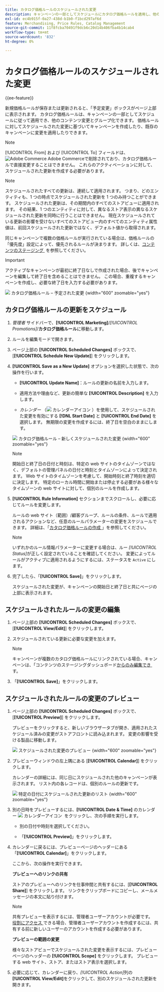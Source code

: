```yaml
---
title: カタログ価格ルールのスケジュールされた変更
description: キャンペーンの一部としてスケジュールにカタログ価格ルールを適用し、他のコンテンツ変更とグループ化する方法を説明します。
exl-id: ec4b915f-0a27-438d-b1b0-f1bcd297af6d
feature: Merchandising, Price Rules, Catalog Management
source-git-commit: 11f8fcba70491f9dcb6c20d14b406fba4b14cab4
workflow-type: tm+mt
source-wordcount: '832'
ht-degree: 0%

---
```


# カタログ価格ルールのスケジュールされた変更

{{ee-feature}}

新規価格ルールが保存または更新されると、「予定変更」ボックスがページ上部に表示されます。 カタログ価格ルールは、キャンペーンの一部としてスケジュールに従って適用でき、他のコンテンツ変更とグループ化できます。 価格ルールに対してスケジュールされた変更に基づいてキャンペーンを作成したり、既存のキャンペーンに変更を適用したりできます。

>[!NOTE]
>
>[!UICONTROL From] および [!UICONTROL To] フィールドは、![Adobe Commerce](../assets/adobe-logo.svg) Adobe Commerceで削除されており、カタログ価格ルールで直接変更することはできません。 これらのアクティベーションに対して、スケジュールされた更新を作成する必要があります。

>[!NOTE]
>
>スケジュールされたすべての更新は、連続して適用されます。 つまり、どのエンティティも、1 つの時点でスケジュールされた更新を 1 つのみ持つことができます。 スケジュールされた更新は、その期間内のすべてのストアビューに適用されます。 その結果、1 つのエンティティに対して、異なるストア表示の異なるスケジュールされた更新を同時に行うことはできません。 現在スケジュールされている更新の影響を受けないすべてのストアビュー内のすべてのエンティティ属性値は、前回スケジュールされた更新ではなく、デフォルト値から取得されます。

同じキャンペーンで複数の価格ルールが実行されている場合は、価格ルールの「優先度」設定によって、優先されるルールが決まります。 詳しくは、[&#x200B; コンテンツのステージング &#x200B;](../content-design/content-staging.md) を参照してください。

>[!IMPORTANT]
>
>アクティブなキャンペーンが最初に終了日なしで作成された場合、後でキャンペーンを編集して終了日を含めることはできません。 この場合、重複するキャンペーンを作成し、必要な終了日を入力する必要があります。

![&#x200B; カタログ価格ルール – 予定された変更 &#x200B;](./assets/price-rule-catalog-scheduled.png){width="600" zoomable="yes"}

## カタログ価格ルールの更新をスケジュール

1. _管理者_ サイドバーで、**[!UICONTROL Marketing]**/_[!UICONTROL Promotions]_/**カタログ価格ルール**&#x200B;に移動します。

1. ルールを編集モードで開きます。

1. ページ上部の **[!UICONTROL Scheduled Changes]** ボックスで、[**[!UICONTROL Schedule New Update]**] をクリックします。

1. **[!UICONTROL Save as a New Update]** オプションを選択した状態で、次の操作を行います。

   - **[!UICONTROL Update Name]**：ルールの更新の名前を入力します。

   - 適用方法や理由など、更新の簡単な **[!UICONTROL Description]** を入力します。

   - _カレンダー_ （![&#x200B; カレンダーアイコン &#x200B;](../assets/icon-calendar.png)）を使用して、スケジュールされた変更を有効にする **[!DNL Start Date]** と **[!UICONTROL End Date]** を選択します。 無期限の変更を作成するには、終了日を空白のままにします。

   ![&#x200B; カタログ価格ルール – 新しくスケジュールされた変更 &#x200B;](./assets/price-rule-catalog-schedule-update.png){width="600" zoomable="yes"}

   >[!NOTE]
   >
   >開始日と終了日の日付と時刻は、特定の web サイトのタイムゾーンではなく、デフォルトの管理パネルの日付と時刻とタイムゾーンによって決定されます。 Web サイトのタイムゾーンを考慮して、開始時刻と終了時刻を適切に決定します。 特定のローカル時間に開始または停止する必要がある様々なタイムゾーンの web サイトに対して、個別のルールを作成します。

1. **[!UICONTROL Rule Information]** セクションまでスクロールし、必要に応じてルールを変更します。

   ルールの web サイト（範囲）/顧客グループ、ルールの条件、ルールで適用されるアクションなど、任意のルールパラメーターの変更をスケジュールできます。 詳細は、「[&#x200B; カタログ価格ルールの作成 &#x200B;](price-rules-catalog-create.md)」を参照してください。

   >[!NOTE]
   >
   >いずれかのルール情報パラメーターに変更する場合は、ルー _[!UICONTROL Status]_&#x200B;が正しく設定されていることを確認してください。 変更によってルールがアクティブに適用されるようにするには、ステータスを `Active` にします。

1. 完了したら、「**[!UICONTROL Save]**」をクリックします。

   スケジュールされた変更が、キャンペーンの開始日と終了日と共にページの上部に表示されます。

## スケジュールされたルールの変更の編集

1. ページ上部の **[!UICONTROL Scheduled Changes]** ボックスで、[**[!UICONTROL View/Edit]**] をクリックします。

1. スケジュールされている更新に必要な変更を加えます。

   >[!NOTE]
   >
   >キャンペーンが複数のカタログ価格ルールにリンクされている場合、キャンペーンは、「コンテンツのステージングダッシュボード [&#x200B; からのみ編集でき &#x200B;](../content-design/content-staging-dashboard.md) す。

1. 「**[!UICONTROL Save]**」をクリックします。

## スケジュールされたルールの変更のプレビュー

1. ページ上部の **[!UICONTROL Scheduled Changes]** ボックスで、[**[!UICONTROL Preview]**] をクリックします。

   プレビューをクリックすると、新しいブラウザータブが開き、適用されたスケジュール済みの変更がストアフロントに読み込まれます。 変更の影響を受ける製品に移動します。

   ![&#x200B; スケジュールされた変更のプレビュー &#x200B;](./assets/price-rule-catalog-scheduled-update-preview.png){width="600" zoomable="yes"}

1. プレビューウィンドウの左上隅にある [**[!UICONTROL Calendar]**] をクリックします。

   カレンダーの詳細には、同じ日にスケジュールされた他のキャンペーンが表示されます。 リスト内の各レコードは、個別のルールの更新です。

   ![&#x200B; 特定の日付にスケジュールされた更新のリスト &#x200B;](./assets/price-rule-catalog-scheduled-preview-calendar.png){width="600" zoomable="yes"}

1. 別の日時をプレビューするには、**[!UICONTROL Date & Time]** のカレンダー ![&#x200B; カレンダーアイコン &#x200B;](../assets/icon-calendar.png) をクリックし、次の手順を実行します。

   - 別の日付や時刻を選択してください。

   - 「**[!UICONTROL Preview]**」をクリックします。

1. カレンダーに戻るには、プレビューページのヘッダーにある「**[!UICONTROL Calendar]**」をクリックします。

   ここから、次の操作を実行できます。

   **プレビューへのリンクの共有**

   ストアのプレビューへのリンクを仕事仲間と共有するには、[**[!UICONTROL Share]**] をクリックします。 リンクをクリップボードにコピーし、メールメッセージの本文に貼り付けます。

   >[!NOTE]
   >
   >共有プレビューを表示するには、管理者ユーザーアカウントが必要です。 [&#x200B; 役割にアクセス &#x200B;](../systems/permissions-user-roles.md) できる場合、管理者ユーザーアカウントを作成するには、共有する前に新しいユーザーのアカウントを作成する必要があります。

   **プレビューの範囲の変更**

   様々なストアビューでスケジュールされた変更を表示するには、プレビューページのヘッダーの **[!UICONTROL Scope]** をクリックします。 プレビューする web サイト、ストア、またはストア表示を選択します。

1. 必要に応じて、カレンダーに戻り、_[!UICONTROL Action]_&#x200B;列の&#x200B;**[!UICONTROL View/Edit]**&#x200B;をクリックして、別のスケジュールされた更新を開きます。
